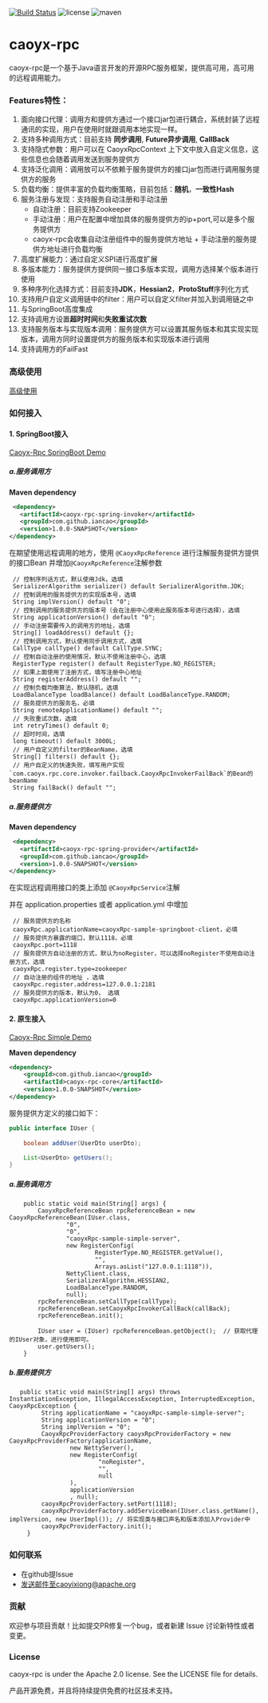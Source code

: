 [![Build Status](https://travis-ci.com/IanCao/caoyx-rpc.svg?branch=master)](https://travis-ci.com/IanCao/caoyx-rpc) 
![license](https://img.shields.io/github/license/IanCao/caoyx-rpc.svg)
![maven](https://img.shields.io/nexus/s/com.github.iancao/caoyx-rpc?server=https%3A%2F%2Foss.sonatype.org)

# caoyx-rpc
caoyx-rpc是一个基于Java语言开发的开源RPC服务框架，提供高可用，高可用的远程调用能力。

### Features特性：
1. 面向接口代理：调用方和提供方通过一个接口jar包进行耦合，系统封装了远程通讯的实现，用户在使用时就跟调用本地实现一样。
2. 支持多种调用方式：目前支持 **同步调用**, **Future异步调用**, **CallBack**
3. 支持隐式参数：用户可以在 CaoyxRpcContext 上下文中放入自定义信息，这些信息也会随着调用发送到服务提供方
4. 支持泛化调用：调用放可以不依赖于服务提供方的接口jar包而进行调用服务提供方的服务
5. 负载均衡：提供丰富的负载均衡策略，目前包括：**随机**，**一致性Hash**
6. 服务注册与发现：支持服务自动注册和手动注册
   - 自动注册：目前支持Zookeeper
   - 手动注册：用户在配置中增加具体的服务提供方的ip+port,可以是多个服务提供方
   - caoyx-rpc会收集自动注册组件中的服务提供方地址 + 手动注册的服务提供方地址进行负载均衡
7. 高度扩展能力：通过自定义SPI进行高度扩展
8. 多版本能力：服务提供方提供同一接口多版本实现，调用方选择某个版本进行使用
9. 多种序列化选择方式：目前支持**JDK**，**Hessian2**，**ProtoStuff**序列化方式
10. 支持用户自定义调用链中的filter：用户可以自定义filter并加入到调用链之中
11. 与SpringBoot高度集成
12. 支持调用方设置**超时时间**和**失败重试次数**
13. 支持服务版本与实现版本调用：服务提供方可以设置其服务版本和其实现实现版本，调用方同时设置提供方的服务版本和实现版本进行调用
14. 支持调用方的FailFast


### 高级使用
[高级使用](doc/Advanced_Use.md)

### 如何接入
#### 1. SpringBoot接入

[Caoyx-Rpc SpringBoot Demo](https://github.com/IanCao/caoyx-rpc/tree/master/caoyx-rpc-samples/caoyx-rpc-sample-springboot)
##### a.服务调用方
**Maven dependency**
```xml
 <dependency>
   <artifactId>caoyx-rpc-spring-invoker</artifactId>
   <groupId>com.github.iancao</groupId>
   <version>1.0.0-SNAPSHOT</version>
</dependency>
```
在期望使用远程调用的地方，使用 `@CaoyxRpcReference` 进行注解服务提供方提供的接口Bean
并增加`@CaoyxRpcReference`注解参数

```
 // 控制序列话方式，默认使用Jdk，选填
 SerializerAlgorithm serializer() default SerializerAlgorithm.JDK;
 // 控制调用的服务提供方的实现版本号，选填
 String implVersion() default "0";
 // 控制调用的服务提供方的版本号（会在注册中心使用此服务版本号进行选择），选填
 String applicationVersion() default "0";
 // 手动注册需要传入的调用方的地址，选填
 String[] loadAddress() default {};
 // 控制调用方式，默认使用同步调用方式，选填
 CallType callType() default CallType.SYNC;
 // 控制自动注册的使用情况，默认不使用注册中心，选填
 RegisterType register() default RegisterType.NO_REGISTER;
 // 如果上面使用了注册方式，填写注册中心地址
 String registerAddress() default "";
 // 控制负载均衡算法，默认随机，选填
 LoadBalanceType loadBalance() default LoadBalanceType.RANDOM;
 // 服务提供方的服务名，必填
 String remoteApplicationName() default "";
 // 失败重试次数，选填
 int retryTimes() default 0;
 // 超时时间，选填
 long timeout() default 3000L;
 // 用户自定义的filter的BeanName，选填
 String[] filters() default {};
 // 用户自定义的快速失败，填写用户实现`com.caoyx.rpc.core.invoker.failback.CaoyxRpcInvokerFailBack`的Bean的beanName
 String failBack() default "";
```

##### a.服务提供方
**Maven dependency**

```xml
 <dependency>
   <artifactId>caoyx-rpc-spring-provider</artifactId>
   <groupId>com.github.iancao</groupId>
   <version>1.0.0-SNAPSHOT</version>
</dependency>
```
在实现远程调用接口的类上添加 `@CaoyxRpcService`注解

并在 application.properties 或者 application.yml 中增加

```
 // 服务提供方的名称
 caoyxRpc.applicationName=caoyxRpc-sample-springboot-client，必填
 // 服务提供方暴露的端口，默认1118，必填
 caoyxRpc.port=1118 
 // 服务提供方自动注册的方式，默认为noRegister，可以选择noRegister不使用自动注册方式，选填
 caoyxRpc.register.type=zookeeper
 // 自动注册的组件的地址 ，选填
 caoyxRpc.register.address=127.0.0.1:2181
 // 服务提供方的版本，默认为0， 选填
 caoyxRpc.applicationVersion=0

```

#### 2. 原生接入

[Caoyx-Rpc Simple Demo](https://github.com/IanCao/caoyx-rpc/tree/master/caoyx-rpc-samples/caoyx-rpc-sample-simple)

**Maven dependency**

```xml
<dependency>
    <groupId>com.github.iancao</groupId>
    <artifactId>caoyx-rpc-core</artifactId>
    <version>1.0.0-SNAPSHOT</version>
</dependency>
```

服务提供方定义的接口如下：
```java
public interface IUser {
    
    boolean addUser(UserDto userDto);

    List<UserDto> getUsers();
}
```

##### a.服务调用方


```
    public static void main(String[] args) {
        CaoyxRpcReferenceBean rpcReferenceBean = new CaoyxRpcReferenceBean(IUser.class,
                "0",
                "0",
                "caoyxRpc-sample-simple-server",
                new RegisterConfig(
                        RegisterType.NO_REGISTER.getValue(),
                        "",
                        Arrays.asList("127.0.0.1:1118")),
                NettyClient.class,
                SerializerAlgorithm.HESSIAN2,
                LoadBalanceType.RANDOM,
                null);
        rpcReferenceBean.setCallType(callType);
        rpcReferenceBean.setCaoyxRpcInvokerCallBack(callBack);
        rpcReferenceBean.init();

        IUser user = (IUser) rpcReferenceBean.getObject();  // 获取代理的IUser对象，进行使用即可。
        user.getUsers();
    }
```

##### b.服务提供方
```
   public static void main(String[] args) throws InstantiationException, IllegalAccessException, InterruptedException, CaoyxRpcException {
         String applicationName = "caoyxRpc-sample-simple-server";
         String applicationVersion = "0";
         String implVersion = "0";
         CaoyxRpcProviderFactory caoyxRpcProviderFactory = new CaoyxRpcProviderFactory(applicationName,
                 new NettyServer(),
                 new RegisterConfig(
                         "noRegister",
                         "",
                         null
                 ),
                 applicationVersion
                 , null);
         caoyxRpcProviderFactory.setPort(1118);
         caoyxRpcProviderFactory.addServiceBean(IUser.class.getName(), implVersion, new UserImpl()); // 将实现类与接口声名和版本添加入Provider中
         caoyxRpcProviderFactory.init();
     }
```


### 如何联系
- 在github提Issue
- 发送邮件至caoyixiong@apache.org

### 贡献
欢迎参与项目贡献！比如提交PR修复一个bug，或者新建 Issue 讨论新特性或者变更。

### License
caoyx-rpc is under the Apache 2.0 license. See the LICENSE file for details.

产品开源免费，并且将持续提供免费的社区技术支持。